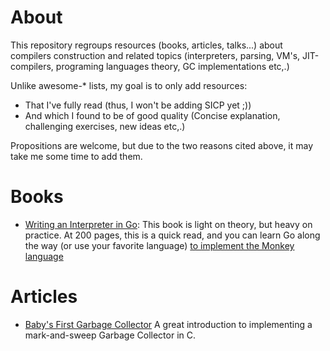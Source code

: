# About

This repository regroups resources (books, articles, talks...) about compilers construction and related topics (interpreters, parsing, VM's, JIT-compilers, programing languages theory, GC implementations etc,.)

Unlike awesome-* lists, my goal is to only add resources:
- That I've fully read (thus, I won't be adding SICP yet ;))
- And which I found to be of good quality (Concise explanation, challenging exercises, new ideas etc,.)

Propositions are welcome, but due to the two reasons cited above, it may take me some time to add them.

# Books
- [Writing an Interpreter in Go](https://interpreterbook.com/): This book is light on theory, but heavy on practice. At 200 pages, this is a quick read, and you can learn Go along the way (or use your favorite language) [to implement the Monkey language](https://github.com/kroosec/magot)

# Articles
- [Baby's First Garbage Collector](http://journal.stuffwithstuff.com/2013/12/08/babys-first-garbage-collector/) A great introduction to implementing a mark-and-sweep Garbage Collector in C.
